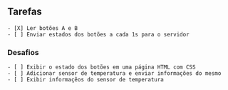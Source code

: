 ## Tarefas 

    - [X] Ler botões A e B
    - [ ] Enviar estados dos botões a cada 1s para o servidor

### Desafios
    - [ ] Exibir o estado dos botões em uma página HTML com CSS
    - [ ] Adicionar sensor de temperatura e enviar informações do mesmo
    - [ ] Exibir informaçẽos do sensor de temperatura 